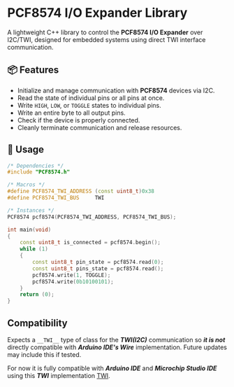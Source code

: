 # PCF8574 I/O Expander Library

A lightweight C++ library to control the **PCF8574 I/O Expander** over I2C/TWI, designed for embedded systems using direct TWI interface communication.  

## 📦 Features

- Initialize and manage communication with **PCF8574** devices via I2C.
- Read the state of individual pins or all pins at once.
- Write `HIGH`, `LOW`, or `TOGGLE` states to individual pins.
- Write an entire byte to all output pins.
- Check if the device is properly connected.
- Cleanly terminate communication and release resources.

## 🚀 Usage

```cpp
/* Dependencies */
#include "PCF8574.h"

/* Macros */
#define PCF8574_TWI_ADDRESS (const uint8_t)0x38
#define PCF8574_TWI_BUS     TWI

/* Instances */
PCF8574 pcf8574(PCF8574_TWI_ADDRESS, PCF8574_TWI_BUS);

int main(void)
{
    const uint8_t is_connected = pcf8574.begin();
    while (1)
    {
        const uint8_t pin_state = pcf8574.read(0);
        const uint8_t pins_state = pcf8574.read();
        pcf8574.write(1, TOGGLE);
        pcf8574.write(0b10100101);
    }
    return (0);
}
```

## Compatibility

Expects a ```__TWI__``` type of class for the ***TWI(I2C)*** communication so ***it is not*** directly compatible with ***Arduino IDE's Wire*** implementation. Future updates may include this if tested.

For now it is fully compatible with ***Arduino IDE*** and ***Microchip Studio IDE*** using this ***TWI*** implementation
[TWI](https://github.com/Gabriel192K/TWI).

